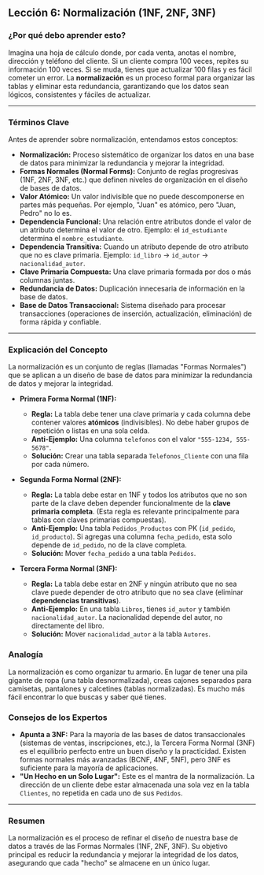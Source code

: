 ## Lección 6: Normalización (1NF, 2NF, 3NF)

### ¿Por qué debo aprender esto?
Imagina una hoja de cálculo donde, por cada venta, anotas el nombre, dirección y teléfono del cliente. Si un cliente compra 100 veces, repites su información 100 veces. Si se muda, tienes que actualizar 100 filas y es fácil cometer un error. La **normalización** es un proceso formal para organizar las tablas y eliminar esta redundancia, garantizando que los datos sean lógicos, consistentes y fáciles de actualizar.

---

### Términos Clave

Antes de aprender sobre normalización, entendamos estos conceptos:

- **Normalización:** Proceso sistemático de organizar los datos en una base de datos para minimizar la redundancia y mejorar la integridad.
- **Formas Normales (Normal Forms):** Conjunto de reglas progresivas (1NF, 2NF, 3NF, etc.) que definen niveles de organización en el diseño de bases de datos.
- **Valor Atómico:** Un valor indivisible que no puede descomponerse en partes más pequeñas. Por ejemplo, "Juan" es atómico, pero "Juan, Pedro" no lo es.
- **Dependencia Funcional:** Una relación entre atributos donde el valor de un atributo determina el valor de otro. Ejemplo: el `id_estudiante` determina el `nombre_estudiante`.
- **Dependencia Transitiva:** Cuando un atributo depende de otro atributo que no es clave primaria. Ejemplo: `id_libro` → `id_autor` → `nacionalidad_autor`.
- **Clave Primaria Compuesta:** Una clave primaria formada por dos o más columnas juntas.
- **Redundancia de Datos:** Duplicación innecesaria de información en la base de datos.
- **Base de Datos Transaccional:** Sistema diseñado para procesar transacciones (operaciones de inserción, actualización, eliminación) de forma rápida y confiable.

---

### Explicación del Concepto
La normalización es un conjunto de reglas (llamadas "Formas Normales") que se aplican a un diseño de base de datos para minimizar la redundancia de datos y mejorar la integridad.

*   **Primera Forma Normal (1NF):**
    *   **Regla:** La tabla debe tener una clave primaria y cada columna debe contener valores **atómicos** (indivisibles). No debe haber grupos de repetición o listas en una sola celda.
    *   **Anti-Ejemplo:** Una columna `telefonos` con el valor `"555-1234, 555-5678"`.
    *   **Solución:** Crear una tabla separada `Telefonos_Cliente` con una fila por cada número.

*   **Segunda Forma Normal (2NF):**
    *   **Regla:** La tabla debe estar en 1NF y todos los atributos que no son parte de la clave deben depender funcionalmente de la **clave primaria completa**. (Esta regla es relevante principalmente para tablas con claves primarias compuestas).
    *   **Anti-Ejemplo:** Una tabla `Pedidos_Productos` con PK (`id_pedido`, `id_producto`). Si agregas una columna `fecha_pedido`, esta solo depende de `id_pedido`, no de la clave completa.
    *   **Solución:** Mover `fecha_pedido` a una tabla `Pedidos`.

*   **Tercera Forma Normal (3NF):**
    *   **Regla:** La tabla debe estar en 2NF y ningún atributo que no sea clave puede depender de otro atributo que no sea clave (eliminar **dependencias transitivas**).
    *   **Anti-Ejemplo:** En una tabla `Libros`, tienes `id_autor` y también `nacionalidad_autor`. La nacionalidad depende del autor, no directamente del libro.
    *   **Solución:** Mover `nacionalidad_autor` a la tabla `Autores`.

### Analogía
La normalización es como organizar tu armario. En lugar de tener una pila gigante de ropa (una tabla desnormalizada), creas cajones separados para camisetas, pantalones y calcetines (tablas normalizadas). Es mucho más fácil encontrar lo que buscas y saber qué tienes.

### Consejos de los Expertos
*   **Apunta a 3NF:** Para la mayoría de las bases de datos transaccionales (sistemas de ventas, inscripciones, etc.), la Tercera Forma Normal (3NF) es el equilibrio perfecto entre un buen diseño y la practicidad. Existen formas normales más avanzadas (BCNF, 4NF, 5NF), pero 3NF es suficiente para la mayoría de aplicaciones.
*   **"Un Hecho en un Solo Lugar":** Este es el mantra de la normalización. La dirección de un cliente debe estar almacenada una sola vez en la tabla `Clientes`, no repetida en cada uno de sus `Pedidos`.

---

### Resumen
La normalización es el proceso de refinar el diseño de nuestra base de datos a través de las Formas Normales (1NF, 2NF, 3NF). Su objetivo principal es reducir la redundancia y mejorar la integridad de los datos, asegurando que cada "hecho" se almacene en un único lugar.

